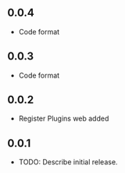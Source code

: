 ## 0.0.4

* Code format

## 0.0.3

* Code format

## 0.0.2

* Register Plugins web added 

## 0.0.1

* TODO: Describe initial release.

